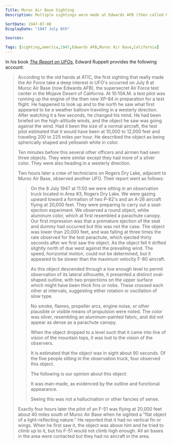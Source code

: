 ```yaml
---
Title: Muroc Air Base Sighting
Description: Multiple sightings were made at Edwards AFB (then called Muroc Air Base).

SortDate: 1947-07-08
DisplayDate: "1947 July 8th"

Sources: 

Tags: [sighting,america,1947,Edwards AFB,Muroc Air Base,California]
---
```


In his book *[The Report on UFOs](/sources/report-on-ufos-ruppelt)*, Edward Ruppelt provides the following account:

>According to the old hands at ATIC, the first sighting that really made the Air Force take a deep interest in UFO's occurred on July 8 at Muroc Air Base (now Edwards AFB), the supersecret Air Force test center in the Mojave Desert of California. At 10:10A.M. a test pilot was running up the engine of the then new XP-84 in preparation for a test flight. He happened to look up and to the north he saw what first appeared to be a weather balloon traveling in a westerly direction. After watching it a few seconds, he changed his mind. He had been briefed on the high-altitude winds, and the object he saw was going against the wind. Had it been the size of a normal aircraft, the test pilot estimated that it would have been at 10,000 to 12,000 feet and traveling 200 to 225 miles per hour. He described the object as being spherically shaped and yellowish white in color.
>
>Ten minutes before this several other officers and airmen had seen three objects. They were similar except they had more of a silver color. They were also heading in a westerly direction.
>
>Two hours later a crew of technicians on Rogers Dry Lake, adjacent to Muroc Air Base, observed another UFO. Their report went as follows:
>
>>On the 8 July 1947 at 11:50 we were sitting in an observation truck located in Area #3, Rogers Dry Lake. We were gazing upward toward a formation of two P-82's and an A-26 aircraft flying at 20,000 feet. They were preparing to carry out a seat-ejection experiment. We observed a round object, white aluminum color, which at first resembled a parachute canopy. Our first impression was that a premature ejection of the seat and dummy had occurred but this was not the case. The object was lower than 20,000 feet, and was falling at three times the rate observed for the test parachute, which ejected thirty seconds after we first saw the object. As the object fell it drifted slightly north of due west against the prevailing wind. The speed, horizontal motion, could not be determined, but it appeared to be slower than the maximum velocity F-80 aircraft.
>>
>>As this object descended through a low enough level to permit observation of its lateral silhouette, it presented a distinct oval- shaped outline, with two projections on the upper surface which might have been thick fins or nobs. These crossed each other at intervals, suggesting either rotation or oscillation of slow type.
>>
>>No smoke, flames, propeller arcs, engine noise, or other plausible or visible means of propulsion were noted. The color was silver, resembling an aluminum-painted fabric, and did not appear as dense as a parachute canopy.
>>
>>When the object dropped to a level such that it came into line of vision of the mountain tops, it was lost to the vision of the observers.
>>
>>It is estimated that the object was in sight about 90 seconds. Of the five people sitting in the observation truck, four observed this object.
>>
>>The following is our opinion about this object:
>>
>>It was man-made, as evidenced by the outline and functional appearance.
>>
>>Seeing this was not a hallucination or other fancies of sense.
>
>Exactly four hours later the pilot of an F-51 was flying at 20,000 feet about 40 miles south of Muroc Air Base when he sighted a "flat object of a light-reflecting nature." He reported that it had no vertical fin or wings. When he first saw it, the object was above him and he tried to climb up to it, but his F-51 would not climb high enough. All air bases in the area were contacted but they had no aircraft in the area.